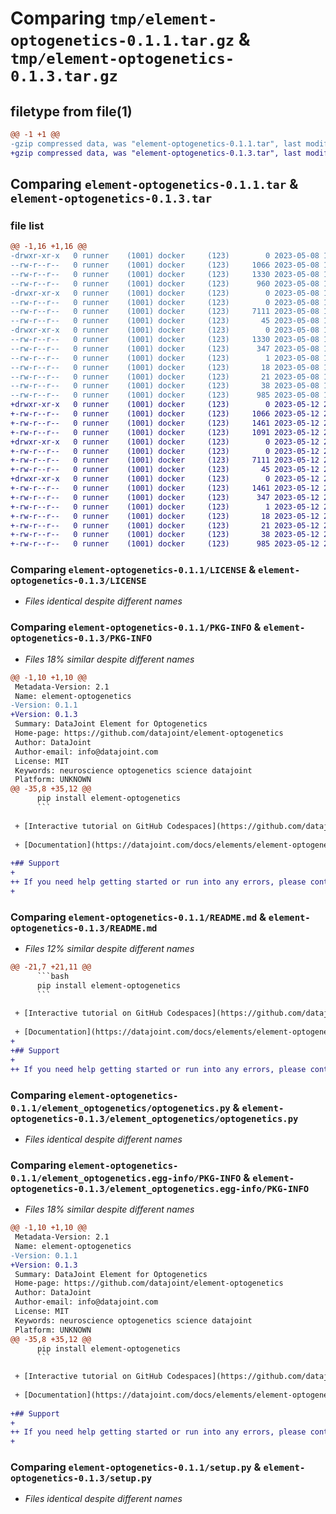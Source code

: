 # Comparing `tmp/element-optogenetics-0.1.1.tar.gz` & `tmp/element-optogenetics-0.1.3.tar.gz`

## filetype from file(1)

```diff
@@ -1 +1 @@
-gzip compressed data, was "element-optogenetics-0.1.1.tar", last modified: Mon May  8 19:05:07 2023, max compression
+gzip compressed data, was "element-optogenetics-0.1.3.tar", last modified: Fri May 12 21:49:13 2023, max compression
```

## Comparing `element-optogenetics-0.1.1.tar` & `element-optogenetics-0.1.3.tar`

### file list

```diff
@@ -1,16 +1,16 @@
-drwxr-xr-x   0 runner    (1001) docker     (123)        0 2023-05-08 19:05:07.062668 element-optogenetics-0.1.1/
--rw-r--r--   0 runner    (1001) docker     (123)     1066 2023-05-08 19:05:04.000000 element-optogenetics-0.1.1/LICENSE
--rw-r--r--   0 runner    (1001) docker     (123)     1330 2023-05-08 19:05:07.062668 element-optogenetics-0.1.1/PKG-INFO
--rw-r--r--   0 runner    (1001) docker     (123)      960 2023-05-08 19:05:04.000000 element-optogenetics-0.1.1/README.md
-drwxr-xr-x   0 runner    (1001) docker     (123)        0 2023-05-08 19:05:07.062668 element-optogenetics-0.1.1/element_optogenetics/
--rw-r--r--   0 runner    (1001) docker     (123)        0 2023-05-08 19:05:04.000000 element-optogenetics-0.1.1/element_optogenetics/__init__.py
--rw-r--r--   0 runner    (1001) docker     (123)     7111 2023-05-08 19:05:04.000000 element-optogenetics-0.1.1/element_optogenetics/optogenetics.py
--rw-r--r--   0 runner    (1001) docker     (123)       45 2023-05-08 19:05:04.000000 element-optogenetics-0.1.1/element_optogenetics/version.py
-drwxr-xr-x   0 runner    (1001) docker     (123)        0 2023-05-08 19:05:07.062668 element-optogenetics-0.1.1/element_optogenetics.egg-info/
--rw-r--r--   0 runner    (1001) docker     (123)     1330 2023-05-08 19:05:06.000000 element-optogenetics-0.1.1/element_optogenetics.egg-info/PKG-INFO
--rw-r--r--   0 runner    (1001) docker     (123)      347 2023-05-08 19:05:06.000000 element-optogenetics-0.1.1/element_optogenetics.egg-info/SOURCES.txt
--rw-r--r--   0 runner    (1001) docker     (123)        1 2023-05-08 19:05:06.000000 element-optogenetics-0.1.1/element_optogenetics.egg-info/dependency_links.txt
--rw-r--r--   0 runner    (1001) docker     (123)       18 2023-05-08 19:05:06.000000 element-optogenetics-0.1.1/element_optogenetics.egg-info/requires.txt
--rw-r--r--   0 runner    (1001) docker     (123)       21 2023-05-08 19:05:06.000000 element-optogenetics-0.1.1/element_optogenetics.egg-info/top_level.txt
--rw-r--r--   0 runner    (1001) docker     (123)       38 2023-05-08 19:05:07.062668 element-optogenetics-0.1.1/setup.cfg
--rw-r--r--   0 runner    (1001) docker     (123)      985 2023-05-08 19:05:04.000000 element-optogenetics-0.1.1/setup.py
+drwxr-xr-x   0 runner    (1001) docker     (123)        0 2023-05-12 21:49:13.389887 element-optogenetics-0.1.3/
+-rw-r--r--   0 runner    (1001) docker     (123)     1066 2023-05-12 21:49:09.000000 element-optogenetics-0.1.3/LICENSE
+-rw-r--r--   0 runner    (1001) docker     (123)     1461 2023-05-12 21:49:13.389887 element-optogenetics-0.1.3/PKG-INFO
+-rw-r--r--   0 runner    (1001) docker     (123)     1091 2023-05-12 21:49:09.000000 element-optogenetics-0.1.3/README.md
+drwxr-xr-x   0 runner    (1001) docker     (123)        0 2023-05-12 21:49:13.389887 element-optogenetics-0.1.3/element_optogenetics/
+-rw-r--r--   0 runner    (1001) docker     (123)        0 2023-05-12 21:49:09.000000 element-optogenetics-0.1.3/element_optogenetics/__init__.py
+-rw-r--r--   0 runner    (1001) docker     (123)     7111 2023-05-12 21:49:09.000000 element-optogenetics-0.1.3/element_optogenetics/optogenetics.py
+-rw-r--r--   0 runner    (1001) docker     (123)       45 2023-05-12 21:49:09.000000 element-optogenetics-0.1.3/element_optogenetics/version.py
+drwxr-xr-x   0 runner    (1001) docker     (123)        0 2023-05-12 21:49:13.389887 element-optogenetics-0.1.3/element_optogenetics.egg-info/
+-rw-r--r--   0 runner    (1001) docker     (123)     1461 2023-05-12 21:49:13.000000 element-optogenetics-0.1.3/element_optogenetics.egg-info/PKG-INFO
+-rw-r--r--   0 runner    (1001) docker     (123)      347 2023-05-12 21:49:13.000000 element-optogenetics-0.1.3/element_optogenetics.egg-info/SOURCES.txt
+-rw-r--r--   0 runner    (1001) docker     (123)        1 2023-05-12 21:49:13.000000 element-optogenetics-0.1.3/element_optogenetics.egg-info/dependency_links.txt
+-rw-r--r--   0 runner    (1001) docker     (123)       18 2023-05-12 21:49:13.000000 element-optogenetics-0.1.3/element_optogenetics.egg-info/requires.txt
+-rw-r--r--   0 runner    (1001) docker     (123)       21 2023-05-12 21:49:13.000000 element-optogenetics-0.1.3/element_optogenetics.egg-info/top_level.txt
+-rw-r--r--   0 runner    (1001) docker     (123)       38 2023-05-12 21:49:13.389887 element-optogenetics-0.1.3/setup.cfg
+-rw-r--r--   0 runner    (1001) docker     (123)      985 2023-05-12 21:49:09.000000 element-optogenetics-0.1.3/setup.py
```

### Comparing `element-optogenetics-0.1.1/LICENSE` & `element-optogenetics-0.1.3/LICENSE`

 * *Files identical despite different names*

### Comparing `element-optogenetics-0.1.1/PKG-INFO` & `element-optogenetics-0.1.3/PKG-INFO`

 * *Files 18% similar despite different names*

```diff
@@ -1,10 +1,10 @@
 Metadata-Version: 2.1
 Name: element-optogenetics
-Version: 0.1.1
+Version: 0.1.3
 Summary: DataJoint Element for Optogenetics
 Home-page: https://github.com/datajoint/element-optogenetics
 Author: DataJoint
 Author-email: info@datajoint.com
 License: MIT
 Keywords: neuroscience optogenetics science datajoint
 Platform: UNKNOWN
@@ -35,8 +35,12 @@
      pip install element-optogenetics
      ```
 
 + [Interactive tutorial on GitHub Codespaces](https://github.com/datajoint/workflow-optogenetics#interactive-tutorial)
 
 + [Documentation](https://datajoint.com/docs/elements/element-optogenetics)
 
+## Support
+
++ If you need help getting started or run into any errors, please contact our team by email at support@datajoint.com.
+
```

### Comparing `element-optogenetics-0.1.1/README.md` & `element-optogenetics-0.1.3/README.md`

 * *Files 12% similar despite different names*

```diff
@@ -21,7 +21,11 @@
      ```bash
      pip install element-optogenetics
      ```
 
 + [Interactive tutorial on GitHub Codespaces](https://github.com/datajoint/workflow-optogenetics#interactive-tutorial)
 
 + [Documentation](https://datajoint.com/docs/elements/element-optogenetics)
+
+## Support
+
++ If you need help getting started or run into any errors, please contact our team by email at support@datajoint.com.
```

### Comparing `element-optogenetics-0.1.1/element_optogenetics/optogenetics.py` & `element-optogenetics-0.1.3/element_optogenetics/optogenetics.py`

 * *Files identical despite different names*

### Comparing `element-optogenetics-0.1.1/element_optogenetics.egg-info/PKG-INFO` & `element-optogenetics-0.1.3/element_optogenetics.egg-info/PKG-INFO`

 * *Files 18% similar despite different names*

```diff
@@ -1,10 +1,10 @@
 Metadata-Version: 2.1
 Name: element-optogenetics
-Version: 0.1.1
+Version: 0.1.3
 Summary: DataJoint Element for Optogenetics
 Home-page: https://github.com/datajoint/element-optogenetics
 Author: DataJoint
 Author-email: info@datajoint.com
 License: MIT
 Keywords: neuroscience optogenetics science datajoint
 Platform: UNKNOWN
@@ -35,8 +35,12 @@
      pip install element-optogenetics
      ```
 
 + [Interactive tutorial on GitHub Codespaces](https://github.com/datajoint/workflow-optogenetics#interactive-tutorial)
 
 + [Documentation](https://datajoint.com/docs/elements/element-optogenetics)
 
+## Support
+
++ If you need help getting started or run into any errors, please contact our team by email at support@datajoint.com.
+
```

### Comparing `element-optogenetics-0.1.1/setup.py` & `element-optogenetics-0.1.3/setup.py`

 * *Files identical despite different names*

